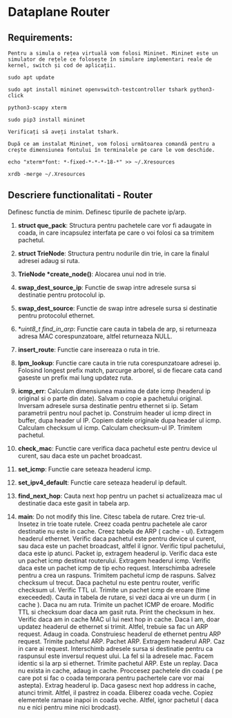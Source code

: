 # Dataplane Router

## Requirements:
	Pentru a simula o rețea virtuală vom folosi Mininet. Mininet este un simulator de rețele ce folosește în simulare implementari reale de kernel, switch și cod de aplicații.

`sudo apt update`

`sudo apt install mininet openvswitch-testcontroller tshark python3-click`

`python3-scapy xterm`

`sudo pip3 install mininet`

	Verificați să aveți instalat tshark.

	După ce am instalat Mininet, vom folosi următoarea comandă pentru a crește dimensiunea fontului în terminalele pe care le vom deschide.


`echo "xterm*font: *-fixed-*-*-*-18-*" >> ~/.Xresources`

`xrdb -merge ~/.Xresources`

## Descriere functionalitati - Router

Definesc functia de minim.
Definesc tipurile de pachete ip/arp.

1. **struct que_pack**:
Structura pentru pachetele care vor fi adaugate in coada, in care incapsulez interfata pe care o voi folosi ca sa trimitem pachetul.
2. **struct TrieNode**:
Structura pentru nodurile din trie, in care la finalul adresei adaug si ruta.
3. **TrieNode *create_node()**:
Alocarea unui nod in trie.
4. **swap_dest_source_ip**:
Functie de swap intre adresele sursa si destinatie pentru protocolul ip.
5. **swap_dest_source**:
Functie de swap intre adresele sursa si destinatie pentru protocolul ethernet.
6. **uint8_t *find_in_arp**:
Functie care cauta in tabela de arp, si returneaza adresa MAC corespunzatoare, altfel returneaza NULL.
7. **insert_route**:
Functie care insereaza o ruta in trie.
8. **lpm_lookup**:
Functie care cauta in trie ruta corespunzatoare adresei ip.
Folosind longest prefix match, parcurge arborel, si de fiecare cata cand gaseste un prefix mai lung updatez ruta.
9. **icmp_err**:
Calculam dimensiunea maxima de date icmp (headerul ip original si o parte din date).
Salvam o copie a pachetului original.
Inversam adresele sursa destinatie pentru ethernet si ip.
Setam parametrii pentru noul pachet ip.
Construim header ul icmp direct in buffer, dupa header ul IP.
Copiem datele originale dupa header ul icmp.
Calculam checksum ul icmp.
Calculam checksum-ul IP.
Trimitem pachetul.
10. **check_mac**:
Functie care verifica daca pachetul este pentru device ul curent, sau daca este un pachet broadcast.
11. **set_icmp**:
Functie care seteaza headerul icmp.
12. **set_ipv4_default**:
Functie care seteaza headerul ip default.
13. **find_next_hop**:
Cauta next hop pentru un pachet si actualizeaza mac ul destinatie daca este gasit in tabela arp.

14. **main**:
Do not modify this line.
Citesc tabela de rutare.
Crez trie-ul.
Insetez in trie toate rutele.
Creez coada pentru pachetele ale caror destinatie nu este in cache.
Creez tabela de ARP ( cache - ul).
Extragem headerul ethernet.
Verific daca pachetul este pentru device ul curent, sau daca este un pachet broadcast, altfel il ignor.
Verific tipul pachetului, daca este ip atunci.
Packet ip, extragem headerul ip.
Verific daca este un pachet icmp destinat routerului.
Extragem headerul icmp.
Verific daca este un pachet icmp de tip echo request.
Interschimba adresele pentru a crea un raspuns.
Trimitem pachetul icmp de raspuns.
Salvez checksum ul trecut.
Daca pachetul nu este pentru router, verific checksum ul.
Verific TTL ul.
Trimite un pachet icmp de eroare (time execeeded).
Cauta in tabela de rutare, si vezi daca ai vre un durm ( in cache ).
Daca nu am ruta.
Trimite un pachet ICMP de eroare.
Modific TTL si checksum doar daca am gasit ruta.
Print the checksum in hex.
Verific daca am in cache MAC ul lui next hop in cache. Daca l am, doar updatez headerul de ethernet si trimit.
Altfel, trebuie sa fac un ARP request.
Adaug in coada.
Construiesc headerul de ethernet pentru ARP request.
Trimite pachetul ARP.
Pachet ARP.
Extragem headerul ARP.
Caz in care ai request.
Interschimb adresele sursa si destinatie pentru ca raspunsul este inversul request ului.
La fel si la adresele mac.
Facem identic si la arp si ethernet.
Trimite pachetul ARP.
Este un replay.
Daca nu exista in cache, adaug in cache.
Proccesez pachetele din coada ( pe care pot si fac o coada temporara pentru pachertele care vor mai astepta).
Extrag headerul ip.
Daca gasesc next hop address in cache, atunci trimit.
Altfel, il pastrez in coada.
Eliberez coada veche.
Copiez elementele ramase inapoi in coada veche.
Altfel, ignor pachetul ( daca nu e nici pentru mine nici brodcast).